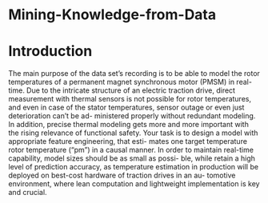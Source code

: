 # Mining-Knowledge-from-Data
# Introduction
The main purpose of the data set’s recording is to be able to model the rotor temperatures of a permanent magnet synchronous motor (PMSM) in real-time. Due to the intricate structure of an electric traction drive, direct measurement with thermal sensors is not possible for rotor temperatures, and even in case of the stator temperatures, sensor outage or even just deterioration can’t be ad- ministered properly without redundant modeling. In addition, precise thermal modeling gets more and more important with the rising relevance of functional safety.
Your task is to design a model with appropriate feature engineering, that esti- mates one target temperature rotor temperature (“pm”) in a causal manner. In order to maintain real-time capability, model sizes should be as small as possi- ble, while retain a high level of prediction accuracy, as temperature estimation in production will be deployed on best-cost hardware of traction drives in an au- tomotive environment, where lean computation and lightweight implementation is key and crucial.

